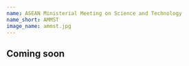 ```yaml
---
name: ASEAN Ministerial Meeting on Science and Technology
name_short: AMMST
image_name: ammst.jpg
---
```


## Coming soon

<!-- 
(AMMST) was established in 1980 upon the recognition of science
and technology (S&T) as a key factor in sustaining economic growth,
enhancing community well-being and promoting integration in
ASEAN. AMMST enables ASEAN to push forward to build a strong
S&T base, ensuring the global competitiveness of the region.
Therefore, delegates would be tasked to analyse the various issues
ASEAN faces in moving up the technological ladder.
The Question of the Transition toward Smart Cities
Rapid technological advancements have ushered in a new era in
which countries are seeking to move towards smart cities, which
support better living through the use of technology. Currently, the
ASEAN Smart Cities Network is the most prominent and inclusive
platform to facilitate the creation of smart cities. Yet, challenges
remain; for instance, differing levels of economic development
imply that not all countries are on the same starting line. Hence, as
representatives of their various countries, delegates will be
empowered to design strategies to ensure convenient and secure
digital transactions, build digital identities, and develop advanced
transport systems to help ASEAN collectively transition toward
smart cities.

## The Question of the Advancement of Biotechnology
Can Southeast Asia one day lead the world in biotechnology? Some
would answer “yes”, for countries like Singapore have already
established reputations as cutting-edge biotech hubs. New
discoveries can create tremendous opportunities for the region by
improving the quality of healthcare services, increasing agricultural
output, and paving the way for a cleaner environment. These
benefits, will in turn, contribute enormously to economic growth.
However, many hurdles prevent the region from fulfilling its
potential in this industry. These include the absence of clear policy
direction, the dearth of relevant infrastructure and widening intra-
regional disparities in level of technological advancement.
Delegates of the AMMST will be challenged to design strategies to
overcome these challenges such that the biotechnology industry in
Southeast Asia will flourish. -->